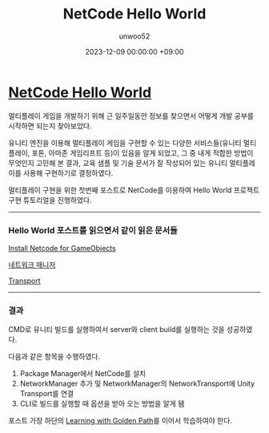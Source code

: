 ﻿---
title: NetCode Hello World
author: unwoo52
date: 2023-12-09 00:00:00 +09:00
categories: [UnityMultiplayer, Multiplayer, NetCode]
tags: [UnityMultiplayer, Multiplayer, NetCode]
---

# [NetCode Hello World](https://docs-multiplayer.unity3d.com/netcode/current/tutorials/helloworld/index.html)


멀티플레이 게임을 개발하기 위해 근 일주일동안 정보를 찾으면서 어떻게 개발 공부를 시작하면 되는지 찾아보았다.

유니티 엔진을 이용해 멀티플레이 게임을 구현할 수 있는 다양한 서비스들(유니티 멀티플레이, 포톤, 아마존 게임리프트 등)이 있음을 알게 되었고, 그 중 내게 적합한 방법이 무엇인지 고민해 본 결과, 교육 샘플 및 기술 문서가 잘 작성되어 있는 유니티 멀티플레이를 사용해 구현하기로 결정하였다.

멀티플레이 구현을 위한 첫번째 포스트로 NetCode를 이용하여 Hello World 프로젝트 구현 튜토리얼을 진행하였다.



---------

### Hello World 포스트를 읽으면서 같이 읽은 문서들

[Install Netcode for GameObjects](https://docs-multiplayer.unity3d.com/netcode/current/installation/)

[네트워크 매니저](https://docs-multiplayer.unity3d.com/netcode/current/components/networkmanager/)

[Transport](https://docs-multiplayer.unity3d.com/netcode/current/advanced-topics/transports/)

---------

### 결과

CMD로 유니티 빌드를 실행하여서 server와 client build를 실행하는 것을 성공하였다.

다음과 같은 항목을 수행하였다.

1. Package Manager에서 NetCode를 설치
2. NetworkManager 추가 및 NetworkManager의 NetworkTransport에 Unity Transport를 연결
3. CLI로 빌드를 실행할 때 옵션을 받아 오는 방법을 알게 됌

포스트 가장 하단의 [Learning with Golden Path](https://docs-multiplayer.unity3d.com/netcode/current/tutorials/goldenpath_series/gp_intro/)를 이어서 학습하여야 한다.

